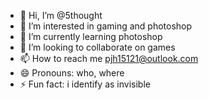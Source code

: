 - 👋 Hi, I’m @5thought
- 👀 I’m interested in gaming and photoshop
- 🌱 I’m currently learning photoshop
- 💞️ I’m looking to collaborate on games
- 📫 How to reach me pjh15121@outlook.com
- 😄 Pronouns: who, where
- ⚡ Fun fact: i identify as invisible

<!---
5thought/5thought is a ✨ special ✨ repository because its `README.md` (this file) appears on your GitHub profile.
You can click the Preview link to take a look at your changes.
--->
